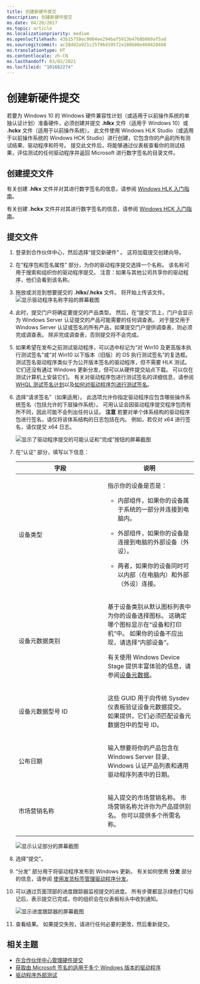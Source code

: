 ```yaml
---
title: 创建新硬件提交
description: 创建新硬件提交
ms.date: 04/20/2017
ms.topic: article
ms.localizationpriority: medium
ms.openlocfilehash: 43b15750ec9004ee294baf5913b4768b069af5ad
ms.sourcegitcommit: ac28dd2a921c25796d19572a180b88e460420488
ms.translationtype: HT
ms.contentlocale: zh-CN
ms.lasthandoff: 03/02/2021
ms.locfileid: "101682274"
---
```

# <a name="create-a-new-hardware-submission"></a>创建新硬件提交

若要为 Windows 10 的 Windows 硬件兼容性计划（或适用于以前操作系统的单独认证计划）准备硬件，必须创建并提交 **.hlkx** 文件（适用于 Windows 10）或 **.hckx** 文件（适用于以前操作系统）。 此文件使用 Windows HLK Studio（或适用于以前操作系统的 Windows HCK Studio）进行创建，它包含你的产品的所有测试结果、驱动程序和符号。 提交此文件后，将能够通过仪表板查看你的测试结果，评估测试的任何驱动程序并返回 Microsoft 进行数字签名的目录文件。

## <a name="to-create-a-submission-file"></a>创建提交文件

有关创建 **.hlkx** 文件并对其进行数字签名的信息，请参阅 [Windows HLK 入门指南](/windows-hardware/test/hlk/getstarted/windows-hlk-getting-started)。

有关创建 **.hckx** 文件并对其进行数字签名的信息，请参阅 [Windows HCK 入门指南](/previous-versions/windows/hardware/hck/jj123537(v=vs.85))。

## <a name="to-submit-a-file"></a>提交文件

1. 登录到合作伙伴中心，然后选择“提交新硬件”  。 这将加载提交创建向导。

2. 在“程序包和签名属性”  部分，为你的驱动程序提交选择一个名称。 该名称可用于搜索和组织你的驱动程序提交。 注意：如果与其他公司共享你的驱动程序，他们会看到该名称。

3. 拖放或浏览到想要提交的 **.hlkx/.hckx** 文件。 将开始上传该文件。
   ![显示驱动程序名称字段的屏幕截图](images/drivers-name.png)

4. 此时，提交门户将确定要提交的产品类型。 然后，在“提交”页上，门户会显示为 Windows Server 认证提交的产品可能需要的任何调查表。 对于提交用于 Windows Server 认证或签名的所有产品，如果提交门户提供调查表，则必须完成调查表。 除非完成调查表，否则提交将不会完成。

5. 如果希望在发布之前测试驱动程序，可以选中标记为“对 Win10 及更高版本执行测试签名”或“对 Win10 以下版本（旧版）的 OS 执行测试签名”的复选框。 测试签名驱动程序类似于为公开版本签名的驱动程序，但不需要 HLK 测试。 它们还没有通过 Windows 更新分发，但可以从硬件提交站点下载。 可以仅在测试计算机上安装它们。 有关对驱动程序包进行测试签名的详细信息，请参阅 [WHQL 测试签名计划](../install/whql-test-signature-program.md)以及[如何对驱动程序包进行测试签名](../install/how-to-test-sign-a-driver-package.md)。

7. 选择“请求签名”（如果适用）。 此选项允许你指定驱动程序应包含哪些操作系统签名（包括允许的下层操作系统）。 可用认证会因驱动程序提交程序包而有所不同，因此可能不会列出任何认证。 **注意** 若要对单个体系结构的驱动程序包进行签名，请仅将该体系结构的日志包括在内。 例如，若仅对 x64 进行签名，请仅提交 x64 日志。

   ![显示了驱动程序提交的可能认证和“完成”按钮的屏幕截图](images/additionalcertifications.png)

8. 在“认证”  部分，填写以下信息：

   <table>
   <colgroup>
   <col width="50%" />
   <col width="50%" />
   </colgroup>
   <thead>
   <tr class="header">
   <th>字段</th>
   <th>说明</th>
   </tr>
   </thead>
   <tbody>
   <tr class="even">
   <td><p>设备类型</p></td>
   <td><p>指示你的设备是否是：</p>
   <ul>
   <li><p>内部组件，如果你的设备属于系统的一部分并连接到电脑内。</p></li>
   <li><p>外部组件，如果你的设备是连接到电脑的外部设备（外设）。</p></li>
   <li><p>两者，如果你的设备同时可以内部（在电脑内）和外部（外设）连接。</p></li>
   </ul></td>
   </tr>
   <tr class="odd">
   <td><p>设备元数据类别</p></td>
   <td><p>基于设备类别从默认图标列表中为你的设备选择图标。 这确定哪个图标显示在“设备和打印机”中。 如果你的设备不应出现，请选择“内部设备”。</p>
   <p>有关使用 Windows Device Stage 提供丰富体验的信息，请参阅<a href="/windows-hardware/drivers/dashboard/" data-raw-source="[Device Metadata](./index.yml)">设备元数据</a>。</p></td>
   </tr>
   <tr class="even">
   <td><p>设备元数据型号 ID</p></td>
   <td><p>这些 GUID 用于向传统 Sysdev 仪表板验证设备元数据提交。 如果提供，它们必须匹配设备元数据包中的型号 ID。</p></td>
   </tr>
   <tr class="odd">
   <td><p>公布日期</p></td>
   <td><p>输入想要将你的产品包含在 Windows Server 目录、Windows 认证产品列表和通用驱动程序列表中的日期。</p></td>
   </tr>
   <tr class="even">
   <td><p>市场营销名称</p></td>
   <td><p>输入提交的市场营销名称。 市场营销名称允许你为产品提供别名。 你可以提供多个所需名称。</p></td>
   </tr>
   </tbody>
   </table>

   ![显示认证部分的屏幕截图](images/drivers-certification.png)

9. 选择“提交”。 

10. “分发”  部分用于将驱动程序发布到 Windows 更新。 有关如何使用 **分发** 部分的信息，请参阅 [使用发货标签管理驱动程序分发](manage-driver-distribution-by-submission.md)。

11. 可以通过页面顶部的进度跟踪器监视提交的进度。 所有步骤都显示绿色打勾标记后，表示提交已完成，你的组织会在仪表板标头中收到通知。

    ![显示进度跟踪器的屏幕截图](images/drivers-allgreen-new.png)

12. 查看结果。 如果提交失败，请进行任何必要的更改，然后重新提交。

## <a name="related-topics"></a>相关主题

* [在合作伙伴中心管理硬件提交](manage-your-hardware-submissions.md)
* [获取由 Microsoft 签名的适用于多个 Windows 版本的驱动程序](get-drivers-signed-by-microsoft-for-multiple-windows-versions.md)
* [驱动程序外部测试](driver-flighting.md)
